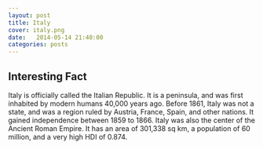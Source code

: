 ```yaml
---
layout: post
title: Italy
cover: italy.png
date:   2014-05-14 21:40:00
categories: posts
---
```


## Interesting Fact

Italy is officially called the Italian Republic. It is a peninsula, and was first inhabited by modern humans 40,000 years ago. Before 1861, Italy was not a state, and was a region ruled by Austria, France, Spain, and other nations. It gained independence between 1859 to 1866. Italy was also the center of the Ancient Roman Empire. It has an area of 301,338 sq km, a population of 60 million, and a very high HDI of 0.874. 